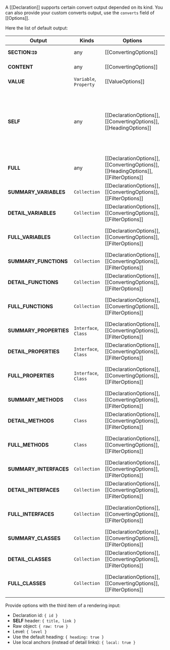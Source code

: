A [[Declaration]] supports certain convert output depended on its kind. You can also provide your custom converts output, use the `converts` field of [[Options]]. 

Here the list of default output:

| Output | Kinds | Options | Description |
| --- | --- | --- | --- |
| __SECTION:`ID`__ | any | [[ConvertingOptions]] | A local section |
| __CONTENT__ | any | [[ConvertingOptions]] | The text content |
| __VALUE__ | `Variable`, `Property` | [[ValueOptions]] | Default value |
| __SELF__ | any | [[DeclarationOptions]], [[ConvertingOptions]], [[HeadingOptions]] | Title, description, content WITHOUT local sections, parameters & returns (for function) |
| __FULL__ | any | [[DeclarationOptions]], [[ConvertingOptions]], [[HeadingOptions]], [[FilterOptions]] | All content (with headings) |
| __SUMMARY_VARIABLES__ | `Collection` | [[DeclarationOptions]], [[ConvertingOptions]], [[FilterOptions]] | Summary table of variables |
| __DETAIL_VARIABLES__ | `Collection` | [[DeclarationOptions]], [[ConvertingOptions]], [[FilterOptions]] | Detail list of variables |
| __FULL_VARIABLES__ | `Collection` | [[DeclarationOptions]], [[ConvertingOptions]], [[FilterOptions]] | Summary table & detail list of variables |
| __SUMMARY_FUNCTIONS__ | `Collection` | [[DeclarationOptions]], [[ConvertingOptions]], [[FilterOptions]] | Summary table of functions |
| __DETAIL_FUNCTIONS__ | `Collection` | [[DeclarationOptions]], [[ConvertingOptions]], [[FilterOptions]] | Detail list of functions |
| __FULL_FUNCTIONS__ | `Collection` | [[DeclarationOptions]], [[ConvertingOptions]], [[FilterOptions]] | Summary table & detail list of functions |
| __SUMMARY_PROPERTIES__ | `Interface`, `Class` | [[DeclarationOptions]], [[ConvertingOptions]], [[FilterOptions]] | Summary table of properties |
| __DETAIL_PROPERTIES__ | `Interface`, `Class` | [[DeclarationOptions]], [[ConvertingOptions]], [[FilterOptions]] | Detail list of properties |
| __FULL_PROPERTIES__ | `Interface`, `Class` | [[DeclarationOptions]], [[ConvertingOptions]], [[FilterOptions]] | Summary table & detail list of properties |
| __SUMMARY_METHODS__ | `Class` | [[DeclarationOptions]], [[ConvertingOptions]], [[FilterOptions]] | Summary table of methods |
| __DETAIL_METHODS__ | `Class` | [[DeclarationOptions]], [[ConvertingOptions]], [[FilterOptions]] | Detail list of methods |
| __FULL_METHODS__ | `Class` | [[DeclarationOptions]], [[ConvertingOptions]], [[FilterOptions]] | Summary table & detail list of methods |
| __SUMMARY_INTERFACES__ | `Collection` | [[DeclarationOptions]], [[ConvertingOptions]], [[FilterOptions]] | Summary table of interfaces |
| __DETAIL_INTERFACES__ | `Collection` | [[DeclarationOptions]], [[ConvertingOptions]], [[FilterOptions]] | Detail list of interfaces |
| __FULL_INTERFACES__ | `Collection` | [[DeclarationOptions]], [[ConvertingOptions]], [[FilterOptions]] | Summary table & detail list of interfaces |
| __SUMMARY_CLASSES__ | `Collection` | [[DeclarationOptions]], [[ConvertingOptions]], [[FilterOptions]] | Summary table of classes |
| __DETAIL_CLASSES__ | `Collection`| [[DeclarationOptions]], [[ConvertingOptions]], [[FilterOptions]] | Detail list of classes |
| __FULL_CLASSES__ | `Collection` | [[DeclarationOptions]], [[ConvertingOptions]], [[FilterOptions]] | Summary table & detail list of classes |

Provide options with the third item of a rendering input:

- Declaration id: `{ id }`
- **SELF** header: `{ title, link }`
- Raw object: `{ raw: true }`
- Level: `{ level }`
- Use the default heading: `{ heading: true }`
- Use local anchors (instead of detail links): `{ local: true }`